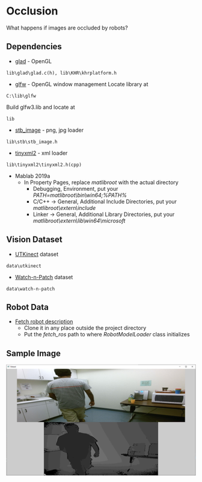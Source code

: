 # Occlusion
What happens if images are occluded by robots?

## Dependencies

* [glad](https://glad.dav1d.de/) - OpenGL
```
lib\glad\glad.c(h), lib\KHR\khrplatform.h
```

* [glfw](https://www.glfw.org/) - OpenGL window management
Locate library at
```
C:\lib\glfw
```
Build glfw3.lib and locate at
```
lib
```

* [stb_image](https://github.com/nothings/stb/blob/master/stb_image.h) - png, jpg loader
```
lib\stb\stb_image.h
```

* [tinyxml2](http://www.grinninglizard.com/tinyxml2/index.html) - xml loader
```
lib\tinyxml2\tinyxml2.h(cpp)
```

* Mablab 2019a
  * In Property Pages, replace *matlibroot* with the actual directory
    * Debugging, Environment, put your *PATH=matlibroot\bin\win64;%PATH%*
    * C/C++ -> General, Additional Include Directories, put your *matlibroot\extern\include*
    * Linker -> General, Additional Library Directories, put your *matlibroot\extern\lib\win64\microsoft*


## Vision Dataset

* [UTKinect](http://cvrc.ece.utexas.edu/KinectDatasets/HOJ3D.html) dataset
```
data\utkinect
```

* [Watch-n-Patch](http://watchnpatch.cs.cornell.edu/) dataset
```
data\watch-n-patch
```

## Robot Data

* [Fetch robot description](https://github.com/fetchrobotics/fetch_ros/tree/indigo-devel)
  * Clone it in any place outside the project directory
  * Put the *fetch_ros* path to where *RobotModelLoader* class initializes

## Sample Image

![](figs/wnp_dataset_sample.png)

